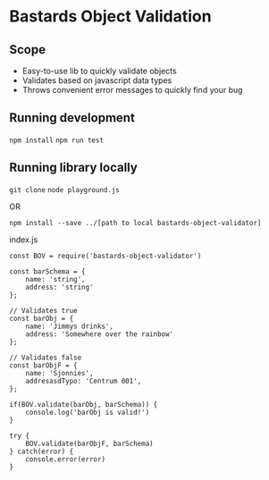 # Bastards Object Validation

## Scope

- Easy-to-use lib to quickly validate objects
- Validates based on javascript data types
- Throws convenient error messages to quickly find your bug

## Running development

`npm install`
`npm run test`

## Running library locally

`git clone`
`node playground.js`

OR

`npm install --save ../[path to local bastards-object-validator]`

index.js
```
const BOV = require('bastards-object-validator')

const barSchema = {
    name: 'string',
    address: 'string'
};

// Validates true
const barObj = {
    name: 'Jimmys drinks',
    address: 'Somewhere over the rainbow'
};

// Validates false
const barObjF = {
    name: 'Sjonnies',
    addresasdTypo: 'Centrum 001',
};

if(BOV.validate(barObj, barSchema)) {
    console.log('barObj is valid!')
}

try {
    BOV.validate(barObjF, barSchema)
} catch(error) {
    console.error(error)
}
```